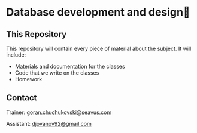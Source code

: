 # Database development and design📕

## This Repository
This repository will contain every piece of material about the subject. It will include:
* Materials and documentation for the classes 
* Code that we write on the classes
* Homework

## Contact

Trainer: goran.chuchukovski@seavus.com

Assistant: djovanov92@gmail.com
